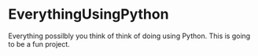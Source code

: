 # EverythingUsingPython
Everything possilbly you think of think of doing using Python.
This is going to be a fun project.
